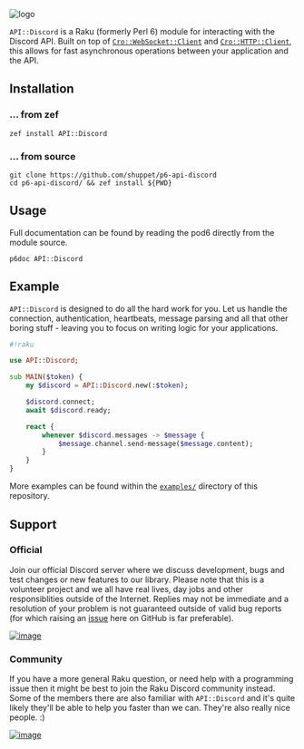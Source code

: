 ![logo](https://user-images.githubusercontent.com/12242877/44151690-34cd913c-a09b-11e8-80b6-25e2f232193b.png)

`API::Discord` is a Raku (formerly Perl 6) module for interacting with the Discord API. Built on
top of [`Cro::WebSocket::Client`](https://github.com/croservices/cro-websocket)
and [`Cro::HTTP::Client`](https://github.com/croservices/cro-http), this allows
for fast asynchronous operations between your application and the API.

## Installation

### ... from zef

```
zef install API::Discord
```

### ... from source

```
git clone https://github.com/shuppet/p6-api-discord
cd p6-api-discord/ && zef install ${PWD}
```

## Usage

Full documentation can be found by reading the pod6 directly from the module source.

```
p6doc API::Discord
```

## Example

`API::Discord` is designed to do all the hard work for you. Let us handle the connection, authentication, heartbeats, message parsing and all that other boring stuff - leaving you to focus on writing logic for your applications.

```raku
#!raku

use API::Discord;

sub MAIN($token) {
    my $discord = API::Discord.new(:$token);

    $discord.connect;
    await $discord.ready;

    react {
        whenever $discord.messages -> $message {
            $message.channel.send-message($message.content);
        }
    }
}
```
More examples can be found within the [`examples/`](https://github.com/shuppet/p6-api-discord/tree/master/examples) directory of this repository.

## Support

### Official 

Join our official Discord server where we discuss development, bugs and test changes or new features to our library. Please note that this is a volunteer project and we all have real lives, day jobs and other responsiblities outside of the Internet. Replies may not be immediate and a resolution of your problem is not guaranteed outside of valid bug reports (for which raising an [issue](https://github.com/shuppet/p6-api-discord/issues/new) here on GitHub is far preferable).

[![image](https://discordapp.com/api/guilds/502109774901542924/embed.png?style=banner2)](https://discord.gg/8FqQFCF)

### Community

If you have a more general Raku question, or need help with a programming issue then it might be best to join the Raku Discord community instead. Some of the members there are also familiar with `API::Discord` and it's quite likely they'll be able to help you faster than we can. They're also really nice people. :)

[![image](https://discordapp.com/api/guilds/538407879980482560/embed.png?style=banner2)](https://discord.gg/VzYpdQ6)
